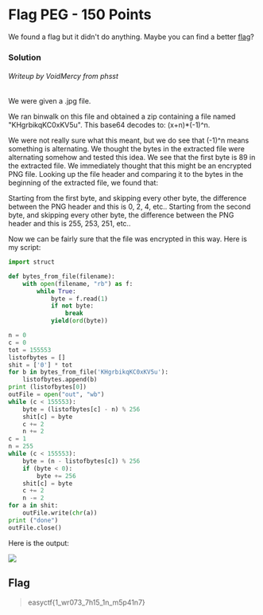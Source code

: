 # Flag PEG - 150 Points

We found a flag but it didn't do anything. Maybe you can find a better [flag](https://github.com/VoidMercy/easyctf-2017-problems/blob/master/flag-peg/heresaflag.jpg?raw=true)?

### Solution

###### Writeup by VoidMercy from phsst

We were given a .jpg file.

We ran binwalk on this file and obtained a zip containing a file named "KHgrbikqKC0xKV5u". This base64 decodes to: (x+n)*(-1)^n.

We were not really sure what this meant, but we do see that (-1)^n means something is alternating. We thought the bytes in the extracted file were alternating somehow and tested this idea. We see that the first byte is 89 in the extracted file. We immediately thought that this might be an encrypted PNG file. Looking up the file header and comparing it to the bytes in the beginning of the extracted file, we found that:

Starting from the first byte, and skipping every other byte, the difference between the PNG header and this is 0, 2, 4, etc..
Starting from the second byte, and skipping every other byte, the difference between the PNG header and this is 255, 253, 251, etc..

Now we can be fairly sure that the file was encrypted in this way. Here is my script:

```python
import struct

def bytes_from_file(filename):
    with open(filename, "rb") as f:
        while True:
            byte = f.read(1)
            if not byte:
                break
            yield(ord(byte))

n = 0
c = 0
tot = 155553
listofbytes = []
shit = ['0'] * tot
for b in bytes_from_file('KHgrbikqKC0xKV5u'):
    listofbytes.append(b)
print (listofbytes[0])
outFile = open("out", "wb")
while (c < 155553):
    byte = (listofbytes[c] - n) % 256
    shit[c] = byte
    c += 2
    n += 2
c = 1
n = 255
while (c < 155553):
    byte = (n - listofbytes[c]) % 256
    if (byte < 0):
        byte += 256
    shit[c] = byte
    c += 2
    n -= 2
for a in shit:
    outFile.write(chr(a))
print ("done")
outFile.close()
```

Here is the output:

![](https://github.com/VoidMercy/EasyCTF-Writeups-2017/blob/master/forensics/Flag%20PEG/out.png)

## Flag

>easyctf{1_wr073_7h15_1n_m5p41n7}
